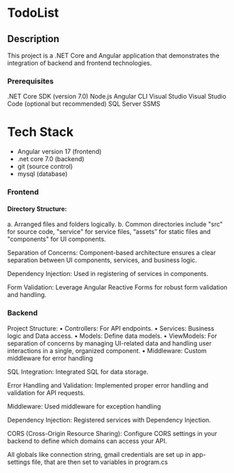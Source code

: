 # TodoList
## Description 
This project is a .NET Core and Angular application that demonstrates the integration of backend and frontend technologies.

### Prerequisites 
.NET Core SDK (version 7.0) 
Node.js 
Angular CLI 
Visual Studio 
Visual Studio Code (optional but recommended) 
SQL Server 
SSMS


# Tech Stack

- Angular version 17 (frontend)
- .net core 7.0 (backend)
- git (source control)
- mysql (database)

### Frontend

#### Directory Structure: 
a. Arranged files and folders logically. 
b. Common directories include "src" for source code, "service" for service files, “assets” for static files and "components" for UI components.

Separation of Concerns: Component-based architecture ensures a clear separation between UI components, services, and business logic.

Dependency Injection: Used in registering of services in components.

Form Validation: Leverage Angular Reactive Forms for robust form validation and handling.

### Backend

Project Structure: 
• Controllers: For API endpoints. 
• Services: Business logic and Data access. 
• Models: Define data models. 
• ViewModels: For separation of concerns by managing UI-related data and handling user interactions in a single, organized component.
• Middleware: Custom middleware for error handling

SQL Integration: Integrated SQL for data storage.

Error Handling and Validation: Implemented proper error handling and validation for API requests.

Middleware: Used middleware for exception handling

Dependency Injection: Registered services with Dependency Injection.

CORS (Cross-Origin Resource Sharing): Configure CORS settings in your backend to define which domains can access your API.

All globals like connection string, gmail credentials are set up in app-settings file, that are then set to variables in program.cs
